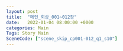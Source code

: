 ```yaml
---
layout: post
title:  "메인_회상_001~012장"
date:   2022-01-04 08:00:00 +0000
categories: Main
Tags: Story Main
SceneCode: ["scene_skip_cp001-012_q1_s10"]
---
```

